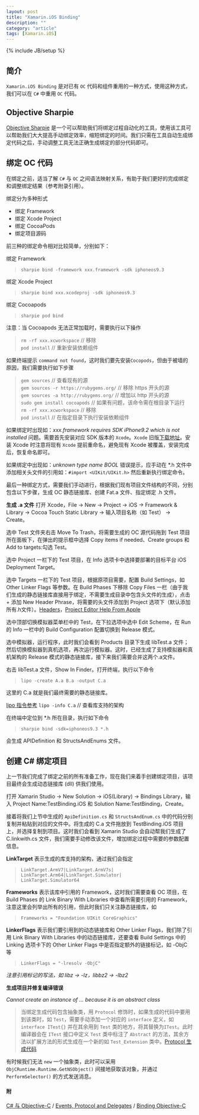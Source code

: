 ```yaml
---
layout: post
title: "Xamarin.iOS Binding"
description: ""
category: "article"
tags: [Xamarin.iOS]
---
```

{% include JB/setup %}

## 简介

`Xamarin.iOS Binding` 是对已有 `OC` 代码和组件重用的一种方式，使用这种方式，我们可以在 `C#` 中重用 `OC` 代码。

## Objective Sharpie

[Objective Sharpie](http://forums.xamarin.com/categories/ObjectiveSharpie) 是一个可以帮助我们将绑定过程自动化的工具，使用该工具可以帮助我们大大提高手动绑定效率，缩短绑定的时间。我们只需在工具自动生成绑定代码之后，手动调整工具无法正确生成绑定的部分代码即可。

## 绑定 OC 代码
在绑定之前，适当了解 `C#` 与 `OC` 之间语法映射关系，有助于我们更好的完成绑定和调整绑定结果（参考附录引用）。

绑定分为多种形式

- 绑定 Framework
- 绑定 Xcode Project
- 绑定 CocoaPods
- 绑定项目源码

前三种的绑定命令相对比较简单，分别如下：

绑定 Framework

> `sharpie bind -framework xxx.framework -sdk iphoneos9.3`

绑定 Xcode Project
> `sharpie bind xxx.xcodeproj -sdk iphoneos9.3`

绑定 Cocoapods
> `sharpie pod bind`

注意：当 Cocoapods 无法正常加载时，需要执行以下操作
> `rm -rf xxx.xcworkspace`  // 移除  
> `pod install`             // 重新安装依赖组件

如果终端提示 `command not found`，这时我们要先安装`Cocopods`，但由于被墙的原因，我们需要执行如下步骤
> `gem sources`  // 查看现有的源  
> `gem sources -r https://rubygems.org/`  // 移除 https 开头的源  
> `gem sources -a http://rubygems.org/`  // 增加以 http 开头的源  
> `sudo gem install cocoapods`  // 如果有问题，该命令需在根目录下运行  
> `rm -rf xxx.xcworkspace`  // 移除  
> `pod install`  // 在指定目录下执行安装依赖组件

如果绑定时出现如：*xxx.framework requires SDK iPhone9.2 which is not installed* 问题。需要首先安装对应 SDK 版本的 `Xcode`。`Xcode` 旧版[下载地址](https://developer.apple.com/downloads/)。安装 Xcode 时注意将现有 `Xcode` 提前重命名，避免现有 Xcode 被覆盖，安装完成后，恢复命名即可。

如果绑定中出现如：*unknown type name BOOL* 错误提示，应手动在 *.h 文件中添加相关头文件的引用如：`#import <UIKit/UIKit.h>` 然后重新执行绑定命令。

最后一种绑定方式，需要我们手动进行，根据我们现有项目文件结构的不同，分别包含以下步骤，生成 OC 静态链接库、创建 Fat.a 文件、指定绑定 .h 文件。

**生成 .a 文件**
打开 Xcode，File -> New -> Project -> iOS -> Framework & Library -> Cocoa Touch Static Library -> 输入项目名称（如 Test） -> Create。

选中 Test 文件夹右击 Move To Trash，将需要生成的 OC 源代码拖到 Test 项目所在面板下，在弹出的提示框中选择 Copy items if needed、Create groups 和 Add to targets:勾选 Test。

选中 Project 一栏下的 Test 项目，在 Info 选项卡中选择要部署的目标平台 iOS Deployment Target。

选中 Targets 一栏下的 Test 项目，根据原项目需要，配置 Build Settings，如 Other Linker Flags 等参数。在 Build Phases 下移除 Copy Files 一栏（由于我们生成的静态链接库直接用于绑定，不需要生成目录中包含头文件的生成），点击 + 添加 New Header Phrase，将需要的头文件添加到 Project 选项下（默认添加所有.h文件）。[Headers](http://stackoverflow.com/questions/10584936/understanding-xcodes-copy-headers-phase)，[Project Editor Help From Apple](https://developer.apple.com/library/ios/recipes/xcode_help-project_editor/_index.html)

选中顶部切换模拟器菜单栏中的 Test，在下拉选项中选中 Edit Scheme，在 Run 的 Info 一栏中的 Build Configuration 配置切换到 Release 模式。

选中模拟器，运行程序，此时我们会看到 Products 目录下生成 libTest.a 文件；然后切换模拟器到真机选项，再次运行模拟器。这时，已经生成了支持模拟器和真机架构的 Release 模式的静态链接库，接下来我们需要合并这两个.a文件。

右击 libTest.a 文件，Show In Finder。打开终端，执行以下命令
> `lipo -create A.a B.a -output C.a`

这里的 C.a 就是我们最终需要的静态链接库。

[lipo 指令参考](http://ss64.com/osx/lipo.html)
`lipo -info C.a`  // 查看库支持的架构

在终端中定位到 *.h 所在目录，执行如下命令
> `sharpie bind -sdk=iphoneos9.3 *.h`

会生成 APIDefinition 和 StructsAndEnums 文件。

## 创建 C# 绑定项目
上一节我们完成了绑定之前的所有准备工作，现在我们来着手创建绑定项目，该项目最终会生成动态链接库 (dll) 供我们使用。

打开 Xamarin Studio -> New Solution -> iOS(Library) -> Bindings Library，输入 Project Name:TestBinding.iOS 和 Solution Name:TestBinding，Create。

接着将我们上节中生成的 `ApiDefinition.cs` 和 `StructsAndEnum.cs` 中的代码分别复制并粘贴到对应的文件中。将生成的 C.a 文件拖放到 TestBinding.iOS 项目上，并选择复制到项目。这时我们会看到 Xamarin Studio 会自动帮我们生成了 C.linkwith.cs 文件，我们需要手动修改该文件，增加绑定过程中需要的参数配置信息。

**LinkTarget** 表示生成的库支持的架构，通过我们会指定
> `LinkTarget.ArmV7|LinkTarget.ArmV7s|`  
> `LinkTarget.Arm64|LinkTarget.Simulator|`  
> `LinkTarget.Simulator64`

**Frameworks** 表示该库中引用的 Framework，这时我们需要查看 OC 项目，在 Build Phases 的 Link Binary With Libraries 中查看所需要引用的 Framework，注意这里会列举出所有的引用，但此时我们只关注静态链接库，如

> `Frameworks = "Foundation UIKit CoreGraphics"`

**LinkerFlags** 表示我们要引用到的动态链接库和 Other Linker Flags，我们除了引用 Link Binary With Libraries 中的动态链接库，还要查看 Build Settings 中的 Linking 选项卡下的 Other Linker Flags 中是否指定额外的链接标记，如 -ObjC 等

> `LinkerFlags = "-lresolv -ObjC"`

*注意引用标记的写法，如 libz -> -lz，libbz2 -> -lbz2*

**生成项目并修复编译错误**

*Cannot create an instance of ... because it is an abstract class*

> 当绑定生成代码包含抽象类，用 `Protocol` 修饰时，如果生成的代码中要用到该类时，如 `Test`，需要手动添加一个对应的 `interface` 定义，如 `interface ITest{}` 并在其余用到 `Test` 类的地方，将其替换为`ITest`。此时编译器会在 `ITest` 接口中定义 `Test` 类中标注了 `Abstract` 的方法，其余方法以扩展方法的形式生成在一个新的如 `Test_Extension` 类中。[Protocol 生成代码](https://developer.xamarin.com/guides/cross-platform/macios/binding/binding-types-reference/#Protocols)
 
有时候我们无法 `new` 一个抽象类，此时可以采用 `ObjCRuntime.Runtime.GetNSObject()` 间接地获取该对象，并通过 `PerformSelector()` 的方式发送消息。

#### 附
[C# 与 Objective-C](https://developer.xamarin.com/guides/ios/advanced_topics/xamarin_for_objc/) /
[Events, Protocol and Delegates](https://developer.xamarin.com/guides/ios/application_fundamentals/delegates,_protocols,_and_events/) /
[Binding Objective-C](https://developer.xamarin.com/guides/cross-platform/macios/binding/)